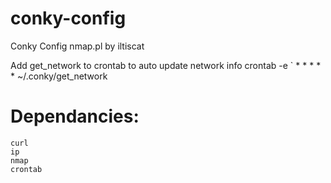 # conky-config
Conky Config
nmap.pl by iltiscat

Add get_network to crontab to auto update network info
crontab -e
` * * * * * ~/.conky/get_network

# Dependancies:
```
curl
ip
nmap
crontab
